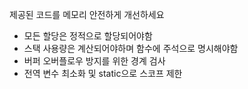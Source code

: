 제공된 코드를 메모리 안전하게 개선하세요
- 모든 할당은 정적으로 할당되어야함
- 스택 사용량은 계산되어야하며 함수에 주석으로 명시해야함
- 버퍼 오버플로우 방지를 위한 경계 검사
- 전역 변수 최소화 및 static으로 스코프 제한